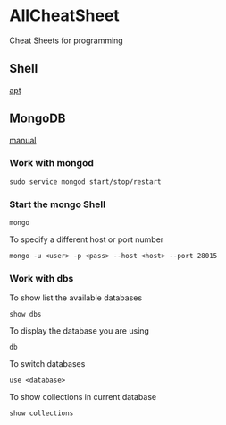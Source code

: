 # AllCheatSheet
Cheat Sheets for programming

## Shell
[apt](https://blog.packagecloud.io/eng/2015/03/30/apt-cheat-sheet/)

## MongoDB
[manual](https://docs.mongodb.com/manual/)

### Work with mongod
```
sudo service mongod start/stop/restart
```

### Start the mongo Shell
```
mongo
```
To specify a different host or port number
```
mongo -u <user> -p <pass> --host <host> --port 28015
```

### Work with dbs
To show list the available databases
```
show dbs
```
To display the database you are using
```
db
```
To switch databases
```
use <database>
```
To show collections in current database
```
show collections
```
